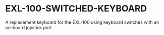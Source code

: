 # EXL-100-SWITCHED-KEYBOARD
A replacement keyboard for the EXL-100 using keyboard switches with an on-board joystick port

